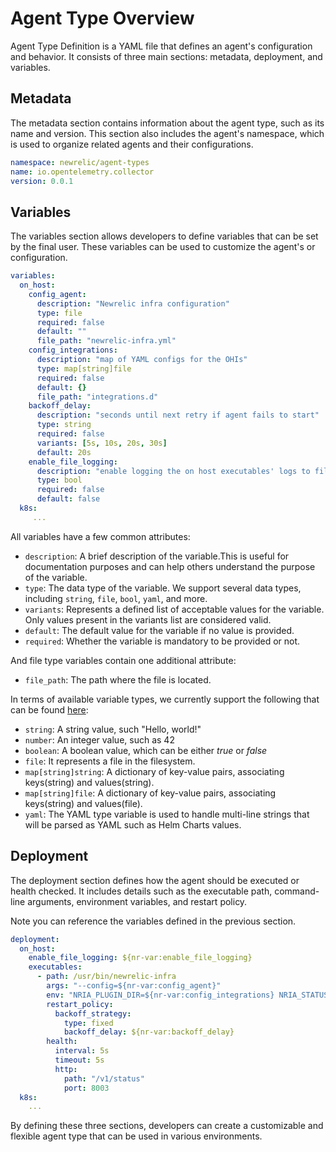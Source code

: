 # Agent Type Overview

Agent Type Definition is a YAML file that defines an agent's configuration and behavior. It consists of three main sections: metadata, deployment, and variables.

## Metadata

The metadata section contains information about the agent type, such as its name and version. This section also includes the agent's namespace, which is used to organize related agents and their configurations.

```yaml
namespace: newrelic/agent-types
name: io.opentelemetry.collector
version: 0.0.1
```

## Variables

The variables section allows developers to define variables that can be set by the final user. These variables can be used to customize the agent's or configuration.
```yaml
variables:
  on_host:
    config_agent:
      description: "Newrelic infra configuration"
      type: file
      required: false
      default: ""
      file_path: "newrelic-infra.yml"
    config_integrations:
      description: "map of YAML configs for the OHIs"
      type: map[string]file
      required: false
      default: {}
      file_path: "integrations.d"
    backoff_delay:
      description: "seconds until next retry if agent fails to start"
      type: string
      required: false
      variants: [5s, 10s, 20s, 30s] 
      default: 20s
    enable_file_logging:
      description: "enable logging the on host executables' logs to files"
      type: bool
      required: false
      default: false
  k8s:
     ...
```

All variables have a few common attributes:

* `description`: A brief description of the variable.This is useful for documentation purposes and can help others understand the purpose of the variable.
* `type`: The data type of the variable. We support several data types, including `string`, `file`, `bool`, `yaml`, and more. 
* `variants`: Represents a defined list of acceptable values for the variable. Only values present in the variants list are considered valid.
* `default`: The default value for the variable if no value is provided.
* `required`: Whether the variable is mandatory to be provided or not.

And file type variables contain one additional attribute:
* `file_path`: The path where the file is located.

In terms of available variable types, we currently support the following that can be found [here](variable/kind.rs#L14):

* `string`: A string value, such "Hello, world!"
* `number`: An integer value, such as 42
* `boolean`: A boolean value, which can be either *true* or *false*
* `file`: It represents a file in the filesystem.
* `map[string]string`: A dictionary of key-value pairs, associating keys(string) and values(string).
* `map[string]file`: A dictionary of key-value pairs, associating keys(string) and values(file).
* `yaml`: The YAML type variable is used to handle multi-line strings that will be parsed as YAML such as Helm Charts values.


## Deployment

The deployment section defines how the agent should be executed or health checked. It includes details such as the executable path, command-line arguments, environment variables, and restart policy.

Note you can reference the variables defined in the previous section.

```yaml
deployment:
  on_host:
    enable_file_logging: ${nr-var:enable_file_logging}
    executables:
      - path: /usr/bin/newrelic-infra
        args: "--config=${nr-var:config_agent}"
        env: "NRIA_PLUGIN_DIR=${nr-var:config_integrations} NRIA_STATUS_SERVER_ENABLED=true"
        restart_policy:
          backoff_strategy:
            type: fixed
            backoff_delay: ${nr-var:backoff_delay}
        health:
          interval: 5s
          timeout: 5s
          http:
            path: "/v1/status"
            port: 8003
  k8s:
    ...
```

By defining these three sections, developers can create a customizable and flexible agent type that can be used in various environments. 